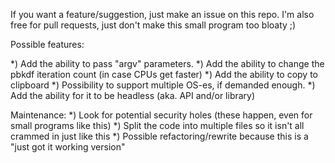 If you want a feature/suggestion, just make an issue on this repo.
I'm also free for pull requests, just don't make this small program too bloaty ;)

Possible features:

 *) Add the ability to pass "argv" parameters.
 *) Add the ability to change the pbkdf iteration count (in case CPUs get faster)
 *) Add the ability to copy to clipboard
 *) Possibility to support multiple OS-es, if demanded enough.
 *) Add the ability for it to be headless (aka. API and/or library)

Maintenance:
 *) Look for potential security holes (these happen, even for small programs like this)
 *) Split the code into multiple files so it isn't all crammed in just like this
 *) Possible refactoring/rewrite because this is a "just got it working version"

